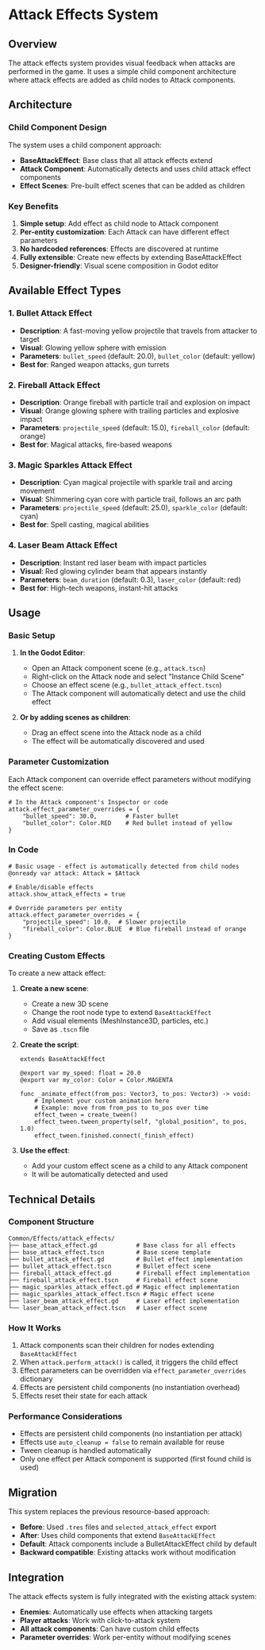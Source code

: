 # Attack Effects System

## Overview

The attack effects system provides visual feedback when attacks are performed in the game. It uses a simple child component architecture where attack effects are added as child nodes to Attack components.

## Architecture

### Child Component Design

The system uses a child component approach:

- **BaseAttackEffect**: Base class that all attack effects extend
- **Attack Component**: Automatically detects and uses child attack effect components
- **Effect Scenes**: Pre-built effect scenes that can be added as children

### Key Benefits

1. **Simple setup**: Add effect as child node to Attack component
2. **Per-entity customization**: Each Attack can have different effect parameters
3. **No hardcoded references**: Effects are discovered at runtime
4. **Fully extensible**: Create new effects by extending BaseAttackEffect
5. **Designer-friendly**: Visual scene composition in Godot editor

## Available Effect Types

### 1. Bullet Attack Effect
- **Description**: A fast-moving yellow projectile that travels from attacker to target
- **Visual**: Glowing yellow sphere with emission
- **Parameters**: `bullet_speed` (default: 20.0), `bullet_color` (default: yellow)
- **Best for**: Ranged weapon attacks, gun turrets

### 2. Fireball Attack Effect  
- **Description**: Orange fireball with particle trail and explosion on impact
- **Visual**: Orange glowing sphere with trailing particles and explosive impact
- **Parameters**: `projectile_speed` (default: 15.0), `fireball_color` (default: orange)
- **Best for**: Magical attacks, fire-based weapons

### 3. Magic Sparkles Attack Effect
- **Description**: Cyan magical projectile with sparkle trail and arcing movement
- **Visual**: Shimmering cyan core with particle trail, follows an arc path
- **Parameters**: `projectile_speed` (default: 25.0), `sparkle_color` (default: cyan)
- **Best for**: Spell casting, magical abilities

### 4. Laser Beam Attack Effect
- **Description**: Instant red laser beam with impact particles
- **Visual**: Red glowing cylinder beam that appears instantly
- **Parameters**: `beam_duration` (default: 0.3), `laser_color` (default: red)
- **Best for**: High-tech weapons, instant-hit attacks

## Usage

### Basic Setup

1. **In the Godot Editor**:
   - Open an Attack component scene (e.g., `attack.tscn`)
   - Right-click on the Attack node and select "Instance Child Scene"
   - Choose an effect scene (e.g., `bullet_attack_effect.tscn`)
   - The Attack component will automatically detect and use the child effect

2. **Or by adding scenes as children**:
   - Drag an effect scene into the Attack node as a child
   - The effect will be automatically discovered and used

### Parameter Customization

Each Attack component can override effect parameters without modifying the effect scene:

```gdscript
# In the Attack component's Inspector or code
attack.effect_parameter_overrides = {
    "bullet_speed": 30.0,        # Faster bullet
    "bullet_color": Color.RED    # Red bullet instead of yellow
}
```

### In Code

```gdscript
# Basic usage - effect is automatically detected from child nodes
@onready var attack: Attack = $Attack

# Enable/disable effects
attack.show_attack_effects = true

# Override parameters per entity
attack.effect_parameter_overrides = {
    "projectile_speed": 10.0,  # Slower projectile
    "fireball_color": Color.BLUE  # Blue fireball instead of orange
}
```

### Creating Custom Effects

To create a new attack effect:

1. **Create a new scene**:
   - Create a new 3D scene
   - Change the root node type to extend `BaseAttackEffect`
   - Add visual elements (MeshInstance3D, particles, etc.)
   - Save as `.tscn` file

2. **Create the script**:
   ```gdscript
   extends BaseAttackEffect
   
   @export var my_speed: float = 20.0
   @export var my_color: Color = Color.MAGENTA
   
   func _animate_effect(from_pos: Vector3, to_pos: Vector3) -> void:
       # Implement your custom animation here
       # Example: move from from_pos to to_pos over time
       effect_tween = create_tween()
       effect_tween.tween_property(self, "global_position", to_pos, 1.0)
       effect_tween.finished.connect(_finish_effect)
   ```

3. **Use the effect**:
   - Add your custom effect scene as a child to any Attack component
   - It will be automatically detected and used

## Technical Details

### Component Structure

```
Common/Effects/attack_effects/
├── base_attack_effect.gd           # Base class for all effects
├── base_attack_effect.tscn         # Base scene template
├── bullet_attack_effect.gd         # Bullet effect implementation
├── bullet_attack_effect.tscn       # Bullet effect scene
├── fireball_attack_effect.gd       # Fireball effect implementation
├── fireball_attack_effect.tscn     # Fireball effect scene
├── magic_sparkles_attack_effect.gd # Magic effect implementation
├── magic_sparkles_attack_effect.tscn # Magic effect scene
├── laser_beam_attack_effect.gd     # Laser effect implementation
└── laser_beam_attack_effect.tscn   # Laser effect scene
```

### How It Works

1. Attack components scan their children for nodes extending `BaseAttackEffect`
2. When `attack.perform_attack()` is called, it triggers the child effect
3. Effect parameters can be overridden via `effect_parameter_overrides` dictionary
4. Effects are persistent child components (no instantiation overhead)
5. Effects reset their state for each attack

### Performance Considerations

- Effects are persistent child components (no instantiation per attack)
- Effects use `auto_cleanup = false` to remain available for reuse
- Tween cleanup is handled automatically
- Only one effect per Attack component is supported (first found child is used)

## Migration

This system replaces the previous resource-based approach:

- **Before**: Used `.tres` files and `selected_attack_effect` export
- **After**: Uses child components that extend `BaseAttackEffect`
- **Default**: Attack components include a BulletAttackEffect child by default
- **Backward compatible**: Existing attacks work without modification

## Integration

The attack effects system is fully integrated with the existing attack system:

- **Enemies**: Automatically use effects when attacking targets
- **Player attacks**: Work with click-to-attack system  
- **All attack components**: Can have custom child effects
- **Parameter overrides**: Work per-entity without modifying scenes